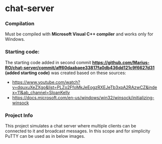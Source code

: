 # chat-server

### Compilation

Must be compiled with **Microsoft Visual C++ compiler** and works only for Windows.

### Starting code:

The starting code added in second commit **https://github.com/Marius-RO/chat-server/commit/aff60daabaee33817fa0db436dd121c9f6627d31 (added starting code)** was created based on these sources:
- https://www.youtube.com/watch?v=dquxuXeZXgo&list=PLZo2FfoMkJeEogzRXEJeTb3xpA2RAzwCZ&index=11&ab_channel=SloanKelly
- https://docs.microsoft.com/en-us/windows/win32/winsock/initializing-winsock

### Project Info

This project simulates a chat server where multiple clients can be connected to it and broadcast messages. In this scope and for simplicity PuTTY can be used as in below images.

